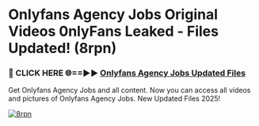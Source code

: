 # Onlyfans Agency Jobs Original Videos 0nlyFans Leaked - Files Updated! (8rpn)

<h3>🔴 CLICK HERE 🌐==►► <a href="https://tinyurl.com/ehrbuxhb" rel="nofollow">Onlyfans Agency Jobs Updated Files</a></h3>

Get Onlyfans Agency Jobs and all content. Now you can access all videos and pictures of Onlyfans Agency Jobs. New Updated Files 2025!

[![8rpn](https://i.imgur.com/lVYEuWS.gif)](https://tinyurl.com/ehrbuxhb)
